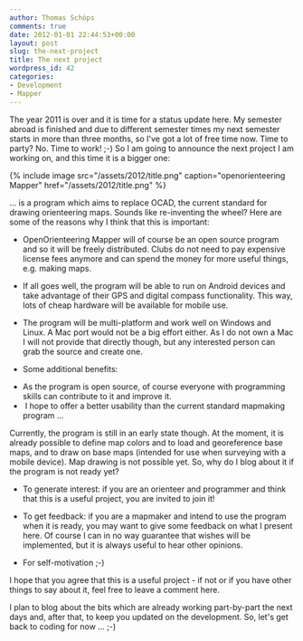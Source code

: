 ```yaml
---
author: Thomas Schöps
comments: true
date: 2012-01-01 22:44:53+00:00
layout: post
slug: the-next-project
title: The next project
wordpress_id: 42
categories:
- Development
- Mapper
---
```


The year 2011 is over and it is time for a status update here. My semester abroad is finished and due to different semester times my next semester starts in more than three months, so I've got a lot of free time now. Time to party? No. Time to work! ;-) So I am going to announce the next project I am working on, and this time it is a bigger one:

{% include image src="/assets/2012/title.png" caption="openorienteering Mapper" href="/assets/2012/title.png" %}

... is a program which aims to replace OCAD, the current standard for drawing orienteering maps. Sounds like re-inventing the wheel? Here are some of the reasons why I think that this is important:



	
  * OpenOrienteering Mapper will of course be an open source program and so it will be freely distributed. Clubs do not need to pay expensive license fees anymore and can spend the money for more useful things, e.g. making maps.

	
  * If all goes well, the program will be able to run on Android devices and take advantage of their GPS and digital compass functionality. This way, lots of cheap hardware will be available for mobile use.

	
  * The program will be multi-platform and work well on Windows and Linux. A Mac port would not be a big effort either. As I do not own a Mac I will not provide that directly though, but any interested person can grab the source and create one.

	
  * Some additional benefits:
- As the program is open source, of course everyone with programming skills can contribute to it and improve it.
-  I hope to offer a better usability than the current standard mapmaking program ...


Currently, the program is still in an early state though. At the moment, it is already possible to define map colors and to load and georeference base maps, and to draw on base maps (intended for use when surveying with a mobile device). Map drawing is not possible yet. So, why do I blog about it if the program is not ready yet?

	
  * To generate interest: if you are an orienteer and programmer and think that this is a useful project, you are invited to join it!

	
  * To get feedback: if you are a mapmaker and intend to use the program when it is ready, you may want to give some feedback on what I present here. Of course I can in no way guarantee that wishes will be implemented, but it is always useful to hear other opinions.

	
  * For self-motivation ;-)




I hope that you agree that this is a useful project - if not or if you have other things to say about it, feel free to leave a comment here.




I plan to blog about the bits which are already working part-by-part the next days and, after that, to keep you updated on the development. So, let's get back to coding for now ... ;-)
